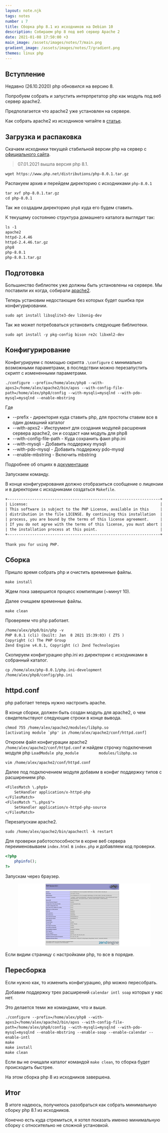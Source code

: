 ```yaml
---
layout: note.njk
tags: notes
number : 7
title: Сборка php 8.1 из исходников на Debian 10
description: Собираем php 8 под веб сервер Apache 2
date: 2021-01-08 17:50:00 +3
main_image: /assets/images/notes/7/main.png
gradient_image: /assets/images/notes/7/gradient.png
themes: linux php
---
```


## Вступление

Недавно (26.10.2020) php обновился на версию 8.

Попробуем собрать и запустить интерпретатор php как модуль под веб сервер apache2.

Предполагается что apache2 уже установлен на сервере.

Как собрать apache2 из исходников читайте в [статье](https://lexusalex.ru/notes/2021-01-04-linux-debian-installing-apache2-from-source/).

## Загрузка и распаковка

Скачаем исходники текущей стабильной версии php на сервер c [официального сайта](https://www.php.net/downloads).

> 07.01.2021 вышла версия php 8.1.

```shell
wget https://www.php.net/distributions/php-8.0.1.tar.gz
```

Распакуем архив и перейдем директорию с исходниками `php-8.0.1`

```shell
tar xvf php-8.0.1.tar.gz
cd php-8.0.1
```

Так же создадим директорию `php8` куда его будем ставить.

К текущему состоянию структура домашнего каталога выглядит так:

```shell
ls -1
apache2
httpd-2.4.46
httpd-2.4.46.tar.gz
php8
php-8.0.1
php-8.0.1.tar.gz
```

## Подготовка

Большинство библиотек уже должны быть установлены на сервере.
Мы поставили их когда, собирали [apache2](https://lexusalex.ru/notes/2021-01-04-linux-debian-installing-apache2-from-source/).

Теперь установим недостающие без которых будет ошибка при конфигурировании.

```shell
sudo apt install libsqlite3-dev libonig-dev
```

Так же может потребоваться установить следующие библиотеки.

```shell
sudo apt install -y pkg-config bison re2c libxml2-dev
```

## Конфигурирование

Конфигурируем с помощью скрипта `.\configure` с минимально возможными параметрами, в последствии можно перезапустить скрипт
с измененными параметрами.

```shell
./configure --prefix=/home/alex/php8 --with-apxs2=/home/alex/apache2/bin/apxs --with-config-file-path=/home/alex/php8/config --with-mysqli=mysqlnd --with-pdo-mysql=mysqlnd --enable-mbstring
```
Где 

- --prefix - директория куда ставить php, для простоты ставим все в один домашний каталог
- --with-apxs2 - Инструмент для создания модулей расшрения сервера apache2, он и создаст нам модуль для php8
- --with-config-file-path - Куда сохранить фаил php.ini
- --with-mysqli - Добавить поддержку mysqli
- --with-pdo-mysql - Добавить поддержку pdo-mysql
- --enable-mbstring - Включить mbstring

Подробнее об опциях в [документации](https://www.php.net/manual/ru/configure.about.php)

Запускаем команду.

В конце конфигурирования должно отобразиться сообщение о лицензии и в директории с исходниками создаться `Makefile`.

```shell
+--------------------------------------------------------------------+
| License:                                                           |
| This software is subject to the PHP License, available in this     |
| distribution in the file LICENSE. By continuing this installation  |
| process, you are bound by the terms of this license agreement.     |
| If you do not agree with the terms of this license, you must abort |
| the installation process at this point.                            |
+--------------------------------------------------------------------+

Thank you for using PHP.
```

## Сборка 

Пришло время собрать php и очистить временные файлы.

```shell
make install
```

Ждем пока завершится процесс компиляции (~минут 10). 

Далее очищаем временные файлы. 

```shell
make clean
```

Проверяем что php работает.

```shell
/home/alex/php8/bin/php -v
PHP 8.0.1 (cli) (built: Jan  8 2021 15:39:03) ( ZTS )
Copyright (c) The PHP Group
Zend Engine v4.0.1, Copyright (c) Zend Technologies
```

Скопируем конфигурацию php.ini из директории с исходниками в собранный каталог.

```shell
cp /home/alex/php-8.0.1/php.ini-development /home/alex/php8/config/php.ini
```

## httpd.conf

php работает теперь нужно настроить apache.

В конце сборки, должен быть создан модуль для apache2, о чем свидетельствуют следующие строки в конце вывода.

```text
chmod 755 /home/alex/apache2/modules/libphp.so
[activating module `php' in /home/alex/apache2/conf/httpd.conf]
```

Откроем файл конфигурации apache2 `/home/alex/apache2/conf/httpd.conf` и найдем строчку подключения модуля php `LoadModule php_module         modules/libphp.so`

```shell
vim /home/alex/apache2/conf/httpd.conf
```

Далее под подключением модуля добавим в конфиг поддержку типов с расширением php.

```apacheconf
<FilesMatch \.php$> 
    SetHandler application/x-httpd-php 
</FilesMatch>
<FilesMatch "\.phps$">
    SetHandler application/x-httpd-php-source
</FilesMatch>
```

Перезапускам apache2.

```shell
sudo /home/alex/apache2/bin/apachectl -k restart
```

Для проверки работоспособности в корне веб сервера переименовываем `index.html` в `index.php` и добавляем код проверки.

```php
<?php 
    phpinfo(); 
?> 
```

Запускам через браузер.

<figure>
  <img src="/assets/images/notes/7/php8.1.png" alt="php 8.1"  data-action="zoom">
</figure>

Если видим страницу с настройками php, то все в порядке.

## Пересборка

Если нужно как, то изменить конфигурацию, php можно пересобрать.

Добавим поддержку трех расширений `calendar intl soap` которых у нас нет. 

Это делается теми же командами, что и выше.

```shell
./configure --prefix=/home/alex/php8 --with-apxs2=/home/alex/apache2/bin/apxs --with-config-file-path=/home/alex/php8/config --with-mysqli=mysqlnd --with-pdo-mysql=mysqlnd --enable-mbstring --enable-soap --enable-calendar --enable-intl
make
make install
make clean
```

Если вы не очищали каталог командой `make clean`, то сборка будет происходить быстрее.

На этом сборка php 8 из исходников завершена.

## Итог

В итоге надеюсь, получилось разобраться как собрать минимальную сборку php 8.1 из исходников.

Конечно есть куда стремиться, я хотел показать именно минимальную сборку с относительно не сложной установкой.